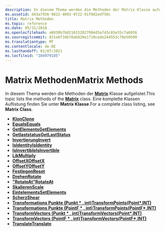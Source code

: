 ```yaml
---
description: In diesem Thema werden die Methoden der Matrix Klasse aufgelistet. Eine komplette Klassen Auflistung finden Sie unter Matrix Klasse.
ms.assetid: d43a7956-9822-4093-9722-91f0d2edf50c
title: Matrix Methoden
ms.topic: reference
ms.date: 05/31/2018
ms.openlocfilehash: a8830b7b0210152027994d5af43c03e35c7a6936
ms.sourcegitcommit: 831e8f3db78ab820e1710cede244553c70e50500
ms.translationtype: MT
ms.contentlocale: de-DE
ms.lasthandoff: 01/07/2021
ms.locfileid: "104979185"
---
```

# <a name="matrix-methods"></a><span data-ttu-id="69b63-104">Matrix Methoden</span><span class="sxs-lookup"><span data-stu-id="69b63-104">Matrix Methods</span></span>

<span data-ttu-id="69b63-105">In diesem Thema werden die Methoden der [**Matrix**](/windows/desktop/api/gdiplusmatrix/nl-gdiplusmatrix-matrix) Klasse aufgelistet.</span><span class="sxs-lookup"><span data-stu-id="69b63-105">This topic lists the methods of the [**Matrix**](/windows/desktop/api/gdiplusmatrix/nl-gdiplusmatrix-matrix) class.</span></span> <span data-ttu-id="69b63-106">Eine komplette Klassen Auflistung finden Sie unter **Matrix Klasse**.</span><span class="sxs-lookup"><span data-stu-id="69b63-106">For a complete class listing, see **Matrix Class**.</span></span>

-   [<span data-ttu-id="69b63-107">**Klon**</span><span class="sxs-lookup"><span data-stu-id="69b63-107">**Clone**</span></span>](/windows/desktop/api/Gdiplusmatrix/nf-gdiplusmatrix-matrix-clone)
-   [<span data-ttu-id="69b63-108">**Equals**</span><span class="sxs-lookup"><span data-stu-id="69b63-108">**Equals**</span></span>](/windows/desktop/api/Gdiplusmatrix/nf-gdiplusmatrix-matrix-equals)
-   [<span data-ttu-id="69b63-109">**GetElements**</span><span class="sxs-lookup"><span data-stu-id="69b63-109">**GetElements**</span></span>](/windows/desktop/api/Gdiplusmatrix/nf-gdiplusmatrix-matrix-getelements)
-   [<span data-ttu-id="69b63-110">**Getlaststatus**</span><span class="sxs-lookup"><span data-stu-id="69b63-110">**GetLastStatus**</span></span>](/windows/desktop/api/Gdiplusmatrix/nf-gdiplusmatrix-matrix-getlaststatus)
-   [<span data-ttu-id="69b63-111">**Invertierung**</span><span class="sxs-lookup"><span data-stu-id="69b63-111">**Invert**</span></span>](/windows/desktop/api/Gdiplusmatrix/nf-gdiplusmatrix-matrix-invert)
-   [<span data-ttu-id="69b63-112">**IsIdentity**</span><span class="sxs-lookup"><span data-stu-id="69b63-112">**IsIdentity**</span></span>](/windows/desktop/api/Gdiplusmatrix/nf-gdiplusmatrix-matrix-isidentity)
-   [<span data-ttu-id="69b63-113">**IsInvertible**</span><span class="sxs-lookup"><span data-stu-id="69b63-113">**IsInvertible**</span></span>](/windows/desktop/api/Gdiplusmatrix/nf-gdiplusmatrix-matrix-isinvertible)
-   [<span data-ttu-id="69b63-114">**Lik**</span><span class="sxs-lookup"><span data-stu-id="69b63-114">**Multiply**</span></span>](/windows/desktop/api/Gdiplusmatrix/nf-gdiplusmatrix-matrix-multiply)
-   [<span data-ttu-id="69b63-115">**OffsetX**</span><span class="sxs-lookup"><span data-stu-id="69b63-115">**OffsetX**</span></span>](/windows/desktop/api/Gdiplusmatrix/nf-gdiplusmatrix-matrix-offsetx)
-   [<span data-ttu-id="69b63-116">**OffsetY**</span><span class="sxs-lookup"><span data-stu-id="69b63-116">**OffsetY**</span></span>](/windows/desktop/api/Gdiplusmatrix/nf-gdiplusmatrix-matrix-offsety)
-   [<span data-ttu-id="69b63-117">**Festlegen**</span><span class="sxs-lookup"><span data-stu-id="69b63-117">**Reset**</span></span>](/windows/desktop/api/Gdiplusmatrix/nf-gdiplusmatrix-matrix-reset)
-   [<span data-ttu-id="69b63-118">**Drehen**</span><span class="sxs-lookup"><span data-stu-id="69b63-118">**Rotate**</span></span>](/windows/desktop/api/Gdiplusmatrix/nf-gdiplusmatrix-matrix-rotate)
-   [<span data-ttu-id="69b63-119">**"RotateAt"**</span><span class="sxs-lookup"><span data-stu-id="69b63-119">**RotateAt**</span></span>](/windows/desktop/api/Gdiplusmatrix/nf-gdiplusmatrix-matrix-rotateat)
-   [<span data-ttu-id="69b63-120">**Skalieren**</span><span class="sxs-lookup"><span data-stu-id="69b63-120">**Scale**</span></span>](/windows/desktop/api/Gdiplusmatrix/nf-gdiplusmatrix-matrix-scale)
-   [<span data-ttu-id="69b63-121">**Eintelements**</span><span class="sxs-lookup"><span data-stu-id="69b63-121">**SetElements**</span></span>](/windows/desktop/api/Gdiplusmatrix/nf-gdiplusmatrix-matrix-setelements)
-   [<span data-ttu-id="69b63-122">**Scherz**</span><span class="sxs-lookup"><span data-stu-id="69b63-122">**Shear**</span></span>](/windows/desktop/api/Gdiplusmatrix/nf-gdiplusmatrix-matrix-shear)
-   <span data-ttu-id="69b63-123">[**Transformations Punkte (Punkt \* , int)**](/windows/win32/api/gdiplusmatrix/nf-gdiplusmatrix-matrix-transformpoints(inoutpoint_inint))</span><span class="sxs-lookup"><span data-stu-id="69b63-123">[**TransformPoints(Point\*,INT)**](/windows/win32/api/gdiplusmatrix/nf-gdiplusmatrix-matrix-transformpoints(inoutpoint_inint))</span></span>
-   <span data-ttu-id="69b63-124">[**Transformations Punkte (PointF \* , int)**](/previous-versions//ms535321(v=vs.85))</span><span class="sxs-lookup"><span data-stu-id="69b63-124">[**TransformPoints(PointF\*,INT)**](/previous-versions//ms535321(v=vs.85))</span></span>
-   <span data-ttu-id="69b63-125">[**TransformVectors (Punkt \* , int)**](/windows/win32/api/gdiplusmatrix/nf-gdiplusmatrix-matrix-transformvectors(inoutpoint_inint))</span><span class="sxs-lookup"><span data-stu-id="69b63-125">[**TransformVectors(Point\*,INT)**](/windows/win32/api/gdiplusmatrix/nf-gdiplusmatrix-matrix-transformvectors(inoutpoint_inint))</span></span>
-   <span data-ttu-id="69b63-126">[**TransformVectors (PointF \* , int)**](/previous-versions//ms535319(v=vs.85))</span><span class="sxs-lookup"><span data-stu-id="69b63-126">[**TransformVectors(PointF\*,INT)**](/previous-versions//ms535319(v=vs.85))</span></span>
-   [<span data-ttu-id="69b63-127">**Translate**</span><span class="sxs-lookup"><span data-stu-id="69b63-127">**Translate**</span></span>](/windows/desktop/api/Gdiplusmatrix/nf-gdiplusmatrix-matrix-translate)

 

 
